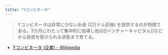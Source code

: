 ```yaml
---
title: "Yコンビネータ"
---
```


> Yコンビネータは非常に少ないお金 (2万ドル前後) を提供するのが特徴である。3カ月にわたって集中的に指導し他の[[ベンチャーキャピタル]]などから投資を受けられる状態まで育てる。
- [Yコンビネータ (企業) - Wikipedia](https://ja.wikipedia.org/wiki/Yコンビネータ_(企業))

